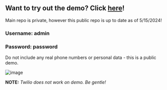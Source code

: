 ## Want to try out the demo? Click [here](https://demo.d1wdt1x8648ubf.amplifyapp.com/)!

Main repo is private, however this public repo is up to date as of 5/15/2024!

### Username: admin
### Password: password

Do not include any real phone numbers or personal data - this is a public demo.

![image](https://github.com/niksuyko/jet-soft-public/assets/152563000/d00037cf-1e18-4f26-838d-63c5442abf12)


**NOTE:** *Twilio does not work on demo. Be gentle!*
